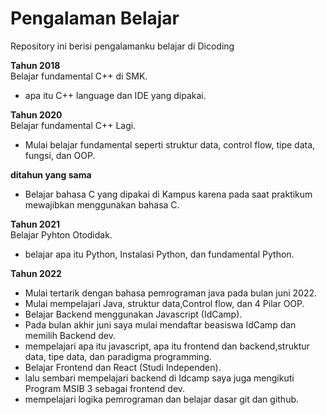 # Pengalaman Belajar
Repository ini berisi pengalamanku belajar di Dicoding

**Tahun 2018** <br/>
Belajar fundamental C++ di SMK.
  * apa itu C++ language dan IDE yang dipakai.

**Tahun 2020**<br/>
Belajar fundamental C++ Lagi.
  * Mulai belajar fundamental seperti struktur data, control flow, tipe data, fungsi, dan OOP.

**ditahun yang sama**<br/>
  * Belajar bahasa C yang dipakai di Kampus karena pada saat praktikum mewajibkan menggunakan bahasa C.

**Tahun 2021**<br/>
Belajar Pyhton Otodidak.
  * belajar apa itu Python, Instalasi Python, dan fundamental Python.

**Tahun 2022**<br/>
  * Mulai tertarik dengan bahasa pemrograman java pada bulan juni 2022.
  * Mulai mempelajari Java, struktur data,Control flow, dan 4 Pilar OOP.
  * Belajar Backend menggunakan Javascript (IdCamp).
  * Pada bulan akhir juni saya mulai mendaftar beasiswa IdCamp dan memilih Backend dev.
  * mempelajari apa itu javascript, apa itu frontend dan backend,struktur data, tipe data, dan paradigma programming.
  * Belajar Frontend dan React (Studi Independen).
  * lalu sembari mempelajari backend di Idcamp saya juga mengikuti Program MSIB 3 sebagai frontend dev.
  * mempelajari logika pemrograman dan belajar dasar git dan github.
